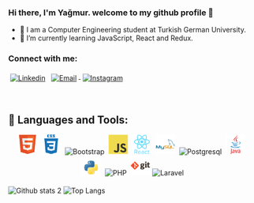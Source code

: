 ### Hi there, I'm Yağmur. welcome to my github profile 👋

<!--
**YagmurrrCan/YagmurrrCan** is a ✨ _special_ ✨ repository because its `README.md` (this file) appears on your GitHub profile.

Here are some ideas to get you started:
-->
- 🔭 I am a Computer Engineering student at Turkish German University.
- 🌱 I’m currently learning JavaScript, React and Redux.

 ### Connect with me:
     
<p align="left">
 <a href="https://www.linkedin.com/in/canyagmurrr/" target="_blank" rel="noopener noreferrer"> <img src="https://cdn.jsdelivr.net/npm/simple-icons@v3/icons/linkedin.svg" alt="Linkedin" height="40" style="vertical-align:top; margin:4px"></a>
 <a href="mailto:yagmurrrcan16@gmail.com"> <img src="https://cdn.jsdelivr.net/npm/simple-icons@v3/icons/gmail.svg" alt="Email" height="40" style="vertical-align:top; margin:4px"> </a>
 <a href="https://www.instagram.com/canyagmurrr/"> <img src="https://cdn.jsdelivr.net/npm/simple-icons@3.13.0/icons/instagram.svg" alt="Instagram" height="40" style="vertical-align:top; margin:4px"> </a>
</p>

<br />

## 🧰 Languages and Tools:
<p align="center">
<img src="https://github.com/devicons/devicon/blob/master/icons/html5/html5-original.svg" title="HTML5" alt="HTML" width="40" height="40"/>&nbsp;
<img src="https://github.com/devicons/devicon/blob/master/icons/css3/css3-plain-wordmark.svg"  title="CSS3" alt="CSS" width="40" height="40"/>&nbsp;
<img src="https://img.shields.io/badge/Bootstrap-563D7C?style=for-the-badge&logo=bootstrap&logoColor=white"  title="Bootstrap" alt="Bootstrap" width="40" height="40"/>&nbsp;                                               
<img src="https://github.com/devicons/devicon/blob/master/icons/javascript/javascript-original.svg" title="JavaScript" alt="JavaScript" width="40" height="40"/>&nbsp;
<img src="https://github.com/devicons/devicon/blob/master/icons/react/react-original-wordmark.svg" title="React" alt="React" width="40" height="40"/>&nbsp;
<img src="https://github.com/devicons/devicon/blob/master/icons/mysql/mysql-original-wordmark.svg" title="MySQL"  alt="MySQL" width="40" height="40"/>&nbsp;
 <img src="https://img.shields.io/badge/PostgreSQL-316192?style=for-the-badge&logo=postgresql&logoColor=white" title="Postgresql"  alt="Postgresql" width="40" height="40"/>&nbsp;
 <img src="https://github.com/devicons/devicon/blob/master/icons/java/java-original-wordmark.svg" title="Java" alt="Java" width="40" height="40"/>&nbsp;
<img src="https://raw.githubusercontent.com/github/explore/80688e429a7d4ef2fca1e82350fe8e3517d3494d/topics/python/python.png" alt="Python" height="40" style="vertical-align:top; margin:4px">
 <img src="https://img.shields.io/badge/PHP-777BB4?style=for-the-badge&logo=php&logoColor=white" title="PHP" alt="PHP" width="40" height="40"/>&nbsp; 
<img src="https://github.com/devicons/devicon/blob/master/icons/git/git-original-wordmark.svg" title="Git" **alt="Git" width="40" height="40"/>
<img src="https://img.shields.io/badge/Laravel-FF2D20?style=for-the-badge&logo=laravel&logoColor=white" title="Laravel" alt="Laravel" width="40" height="40"/>&nbsp;
</p>

![Github stats 2](https://github-readme-stats.vercel.app/api?username=YagmurrrCan&show_icons=true&theme=radical)
![Top Langs](https://github-readme-stats.vercel.app/api/top-langs/?username=YagmurrrCan&theme=tokyonight)
